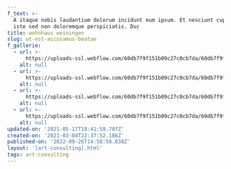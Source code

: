 ```yaml
---
f_text: >-
  A itaque nobis laudantium dolorum incidunt eum ipsum. Et nesciunt cupiditate
  iste sed non doloremque perspiciatis. Duc
title: wohnhaus weiningen
slug: ut-est-accusamus-beatae
f_gallerie:
  - url: >-
      https://uploads-ssl.webflow.com/60db7f9f151b09c27c0cb7da/60db7f9f151b0957460cba32_Spuhler_privat1.jpg
    alt: null
  - url: >-
      https://uploads-ssl.webflow.com/60db7f9f151b09c27c0cb7da/60db7f9f151b0957fc0cba2c_Spuhler_privat2.jpg
    alt: null
  - url: >-
      https://uploads-ssl.webflow.com/60db7f9f151b09c27c0cb7da/60db7f9f151b094d4b0cba39_Spuhler_privat3.jpg
    alt: null
  - url: >-
      https://uploads-ssl.webflow.com/60db7f9f151b09c27c0cb7da/60db7f9f151b0987280cba29_Spuhler_privat4.jpg
    alt: null
updated-on: '2021-05-17T18:41:59.787Z'
created-on: '2021-03-04T22:37:52.186Z'
published-on: '2022-09-26T14:58:58.838Z'
layout: '[art-consulting].html'
tags: art-consulting
---
```



